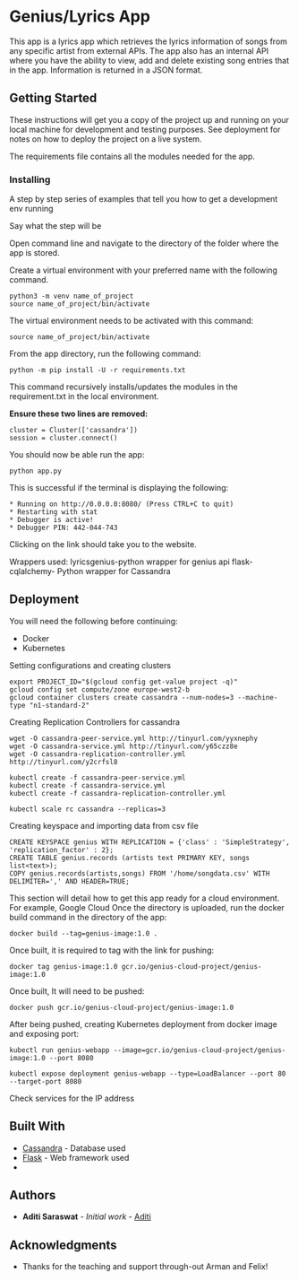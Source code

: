 # Genius/Lyrics App

This app is a lyrics app which retrieves the lyrics information of songs from any specific artist from external APIs.
The app also has an internal API where you have the ability to view, add and delete existing song entries that in the app. Information is returned in a JSON format.

## Getting Started

These instructions will get you a copy of the project up and running on your local machine for development and testing purposes. See deployment for notes on how to deploy the project on a live system.



The requirements file contains all the modules needed for the app.

### Installing

A step by step series of examples that tell you how to get a development env running

Say what the step will be

Open command line and navigate to the directory of the folder where the app is stored.

Create a virtual environment with your preferred name with the following command.

```
python3 -m venv name_of_project
source name_of_project/bin/activate
```
The virtual environment needs to be activated with this command:
```
source name_of_project/bin/activate
```

From the app directory, run the following command:

```
python -m pip install -U -r requirements.txt
```
This command recursively installs/updates the modules in the requirement.txt in the local environment.

**Ensure these two lines are removed:**
```
cluster = Cluster(['cassandra'])
session = cluster.connect()
```

You should now be able run the app:

```
python app.py
```

This is successful if the terminal is displaying the following:

```
* Running on http://0.0.0.0:8080/ (Press CTRL+C to quit)
* Restarting with stat
* Debugger is active!
* Debugger PIN: 442-044-743
```
Clicking on the link should take you to the website.

Wrappers used:
lyricsgenius-python wrapper for genius api
flask-cqlalchemy- Python wrapper for Cassandra 

## Deployment

You will need the following before continuing:

* Docker
* Kubernetes

Setting configurations and creating clusters
```
export PROJECT_ID="$(gcloud config get-value project -q)"
gcloud config set compute/zone europe-west2-b
gcloud container clusters create cassandra --num-nodes=3 --machine-type "n1-standard-2"
```
Creating Replication Controllers for cassandra
```
wget -O cassandra-peer-service.yml http://tinyurl.com/yyxnephy
wget -O cassandra-service.yml http://tinyurl.com/y65czz8e
wget -O cassandra-replication-controller.yml http://tinyurl.com/y2crfsl8

kubectl create -f cassandra-peer-service.yml
kubectl create -f cassandra-service.yml
kubectl create -f cassandra-replication-controller.yml

kubectl scale rc cassandra --replicas=3
```
Creating keyspace and importing data from csv file
```
CREATE KEYSPACE genius WITH REPLICATION = {'class' : 'SimpleStrategy', 'replication_factor' : 2};
CREATE TABLE genius.records (artists text PRIMARY KEY, songs list<text>);
COPY genius.records(artists,songs) FROM '/home/songdata.csv' WITH DELIMITER=',' AND HEADER=TRUE;
```

This section will detail how to get this app ready for a cloud environment. For example, Google Cloud
Once the directory is uploaded, run the docker build command in the directory of the app:

```
docker build --tag=genius-image:1.0 .
```
Once built, it is required to tag with the link for pushing:
```
docker tag genius-image:1.0 gcr.io/genius-cloud-project/genius-image:1.0
```
Once built, It will need to be pushed:
```
docker push gcr.io/genius-cloud-project/genius-image:1.0
```
After being pushed, creating Kubernetes deployment from docker image and exposing port:
```
kubectl run genius-webapp --image=gcr.io/genius-cloud-project/genius-image:1.0 --port 8080

kubectl expose deployment genius-webapp --type=LoadBalancer --port 80 --target-port 8080
```
Check services for the IP address

## Built With

* [Cassandra](http://cassandra.apache.org/doc/latest/) - Database used
* [Flask](http://flask.pocoo.org/docs/1.0/) - Web framework used
*


## Authors

* **Aditi Saraswat** - *Initial work* - [Aditi](https://github.com/aditisaraswat10)


## Acknowledgments

* Thanks for the teaching and support through-out Arman and Felix!
